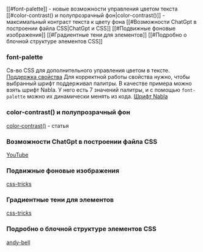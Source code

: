 [[#font-palette]] - новые возможности управления цветом текста
[[#color-contrast() и полупрозрачный фон|color-contrast()]] - максимальный контраст текста к цвету фона
[[#Возможности ChatGpt в построении файла CSS|ChatGpt и CSS]]
[[#Подвижные фоновые изображения]]
[[#Градиентные тени для элементов]]
[[#Подробно о блочной структуре элементов CSS]]

### font-palette
Св-во CSS для дополнительного управления цветом в тексте.
[Поддержка свойства](https://caniuse.com/?search=font-palette)
Для корректной работы свойства нужно, чтобы выбранный шрифт поддерживал палитры. В качестве примера можно взять шрифт Nabla. У него есть 7 значений палитры, и с помощью `font-palette` можно их динамически менять из кода.
[Шрифт Nabla](https://nabla.typearture.com/)

### color-contrast() и полупрозрачный фон
[color-contrast()](https://nerdy.dev/color-from-color-contrast-result?utm_source=CSS-Weekly&utm_campaign=Issue-540&utm_medium=email) - статья

### Возможности ChatGpt в построении файла CSS
[YouTube](https://link.mail.beehiiv.com/ss/c/ohOs8aH8ibL7vf1zYLzheNlySnARP_TYG3oWyglIoKMH8PcObRDNcHLJY-vTeLfU1EG2z4WToD0kB9mux_4OSZS79fw54sb6nK-SsE4CVJNsVZyPkHDQ3yIilthuETMlw6Ci6bQJKATckg0dCPXuNA/3ts/gukPiLLwRkWV1oaEzgzpcg/h12/tQlguHAJTeYE8n93evHRnMJXxGBu1hX8_gjCHs_OMDo)

### Подвижные фоновые изображения
[css-tricks](https://css-tricks.com/moving-backgrounds/?utm_source=CSS-Weekly&utm_campaign=Issue-540&utm_medium=email)

### Градиентные тени для элементов
[css-tricks](https://css-tricks.com/different-ways-to-get-css-gradient-shadows/?utm_source=CSS-Weekly&utm_campaign=Issue-540&utm_medium=email)

### Подробно о блочной структуре элементов CSS
[andy-bell](https://andy-bell.co.uk/how-the-css-box-sizing-property-works/?utm_source=CSS-Weekly&utm_campaign=Issue-540&utm_medium=email)